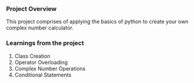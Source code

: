 ### Project Overview

 This project comprises of applying the basics of python to create your own complex number calculator.


### Learnings from the project

 1. Class Creation
2. Operator Overloading
3. Complex Number Operations
4. Conditional Statements


